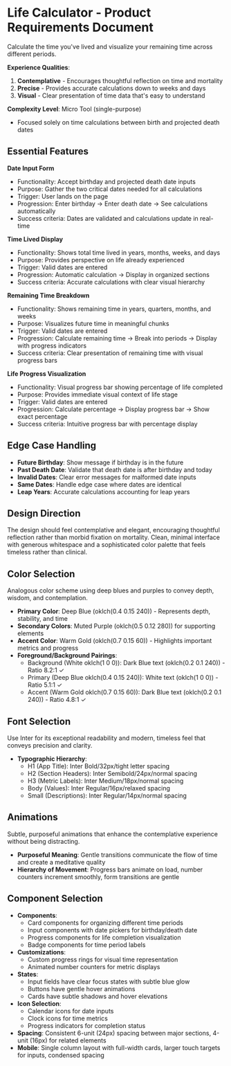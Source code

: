 # Life Calculator - Product Requirements Document

Calculate the time you've lived and visualize your remaining time across different periods.

**Experience Qualities**: 
1. **Contemplative** - Encourages thoughtful reflection on time and mortality
2. **Precise** - Provides accurate calculations down to weeks and days
3. **Visual** - Clear presentation of time data that's easy to understand

**Complexity Level**: Micro Tool (single-purpose)
- Focused solely on time calculations between birth and projected death dates

## Essential Features

**Date Input Form**
- Functionality: Accept birthday and projected death date inputs
- Purpose: Gather the two critical dates needed for all calculations
- Trigger: User lands on the page
- Progression: Enter birthday → Enter death date → See calculations automatically
- Success criteria: Dates are validated and calculations update in real-time

**Time Lived Display**
- Functionality: Shows total time lived in years, months, weeks, and days
- Purpose: Provides perspective on life already experienced
- Trigger: Valid dates are entered
- Progression: Automatic calculation → Display in organized sections
- Success criteria: Accurate calculations with clear visual hierarchy

**Remaining Time Breakdown**
- Functionality: Shows remaining time in years, quarters, months, and weeks
- Purpose: Visualizes future time in meaningful chunks
- Trigger: Valid dates are entered
- Progression: Calculate remaining time → Break into periods → Display with progress indicators
- Success criteria: Clear presentation of remaining time with visual progress bars

**Life Progress Visualization**
- Functionality: Visual progress bar showing percentage of life completed
- Purpose: Provides immediate visual context of life stage
- Trigger: Valid dates are entered
- Progression: Calculate percentage → Display progress bar → Show exact percentage
- Success criteria: Intuitive progress bar with percentage display

## Edge Case Handling

- **Future Birthday**: Show message if birthday is in the future
- **Past Death Date**: Validate that death date is after birthday and today
- **Invalid Dates**: Clear error messages for malformed date inputs
- **Same Dates**: Handle edge case where dates are identical
- **Leap Years**: Accurate calculations accounting for leap years

## Design Direction

The design should feel contemplative and elegant, encouraging thoughtful reflection rather than morbid fixation on mortality. Clean, minimal interface with generous whitespace and a sophisticated color palette that feels timeless rather than clinical.

## Color Selection

Analogous color scheme using deep blues and purples to convey depth, wisdom, and contemplation.

- **Primary Color**: Deep Blue (oklch(0.4 0.15 240)) - Represents depth, stability, and time
- **Secondary Colors**: Muted Purple (oklch(0.5 0.12 280)) for supporting elements
- **Accent Color**: Warm Gold (oklch(0.7 0.15 60)) - Highlights important metrics and progress
- **Foreground/Background Pairings**: 
  - Background (White oklch(1 0 0)): Dark Blue text (oklch(0.2 0.1 240)) - Ratio 8.2:1 ✓
  - Primary (Deep Blue oklch(0.4 0.15 240)): White text (oklch(1 0 0)) - Ratio 5.1:1 ✓
  - Accent (Warm Gold oklch(0.7 0.15 60)): Dark Blue text (oklch(0.2 0.1 240)) - Ratio 4.8:1 ✓

## Font Selection

Use Inter for its exceptional readability and modern, timeless feel that conveys precision and clarity.

- **Typographic Hierarchy**: 
  - H1 (App Title): Inter Bold/32px/tight letter spacing
  - H2 (Section Headers): Inter Semibold/24px/normal spacing
  - H3 (Metric Labels): Inter Medium/18px/normal spacing
  - Body (Values): Inter Regular/16px/relaxed spacing
  - Small (Descriptions): Inter Regular/14px/normal spacing

## Animations

Subtle, purposeful animations that enhance the contemplative experience without being distracting.

- **Purposeful Meaning**: Gentle transitions communicate the flow of time and create a meditative quality
- **Hierarchy of Movement**: Progress bars animate on load, number counters increment smoothly, form transitions are gentle

## Component Selection

- **Components**: 
  - Card components for organizing different time periods
  - Input components with date pickers for birthday/death date
  - Progress components for life completion visualization
  - Badge components for time period labels
- **Customizations**: 
  - Custom progress rings for visual time representation
  - Animated number counters for metric displays
- **States**: 
  - Input fields have clear focus states with subtle blue glow
  - Buttons have gentle hover animations
  - Cards have subtle shadows and hover elevations
- **Icon Selection**: 
  - Calendar icons for date inputs
  - Clock icons for time metrics
  - Progress indicators for completion status
- **Spacing**: Consistent 6-unit (24px) spacing between major sections, 4-unit (16px) for related elements
- **Mobile**: Single column layout with full-width cards, larger touch targets for inputs, condensed spacing